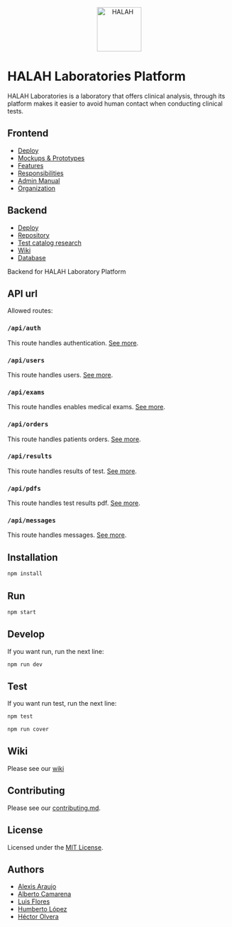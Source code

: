 <p align="center">
  <a href="https://www.halahlaboratories.com">
    <img
      alt="HALAH"
      src="https://i.imgur.com/JR05wxd.png"
      width="100"
    />
  </a>
</p>

# HALAH Laboratories Platform

HALAH Laboratories is a laboratory that offers clinical analysis, through its platform makes it easier to avoid human contact when conducting clinical tests.

## Frontend

- [Deploy](https://www.halahlaboratories.com/)
- [Mockups & Prototypes](https://www.figma.com/file/xdQcnzQayyiFqZ7U4bxQNw/HALAH-labs?node-id=51%3A1470)
- [Features](https://www.canva.com/design/DAD95DNJxrs/jbyIuU6OdT7pCPTtfdXZrA/view?utm_content=DAD95DNJxrs&utm_campaign=designshare&utm_medium=link&utm_source=sharebutton)
- [Responsibilities](https://www.canva.com/design/DAD95IXSiv0/4rpYm5FeBeBNtRc9qWxzVw/view?utm_content=DAD95IXSiv0&utm_campaign=designshare&utm_medium=link&utm_source=sharebutton)
- [Admin Manual](https://www.canva.com/design/DAD9ffb9EzQ/UmLjPGq_RDSJn2cXKjaIoQ/view?utm_content=DAD9ffb9EzQ&utm_campaign=designshare&utm_medium=link&utm_source=sharebutton)
- [Organization](https://www.notion.so/Sistema-Gestor-de-Ex-menes-para-Laboratorios-Cl-nicos-df11ce944b2a4dc1adac33d4df519a5b)

## Backend

- [Deploy](https://api.halahlaboratories.com/)
- [Repository](https://github.com/hyfi06/platzi-master-end-game-backend)
- [Test catalog research](https://www.mayocliniclabs.com/test-catalog/)
- [Wiki](https://github.com/hyfi06/platzi-master-end-game-backend/wiki)
- [Database](https://github.com/hyfi06/platzi-master-end-game-backend/wiki/Database)

Backend for HALAH Laboratory Platform

## API url

Allowed routes:

### `/api/auth`

This route handles authentication. [See more](/components/auth).

### `/api/users`

This route handles users. [See more](/components/users).

### `/api/exams`

This route handles enables medical exams. [See more](/components/exams).

### `/api/orders`

This route handles patients orders. [See more](/components/orders).

### `/api/results`

This route handles results of test. [See more](/components/results).

### `/api/pdfs`

This route handles test results pdf. [See more](/components/pdfs).

### `/api/messages`

This route handles messages. [See more](/components/messages).

## Installation

```bash
npm install
```

## Run

```bash
npm start
```

## Develop

If you want run, run the next line:

```bash
npm run dev
```

## Test

If you want run test, run the next line:

```bash
npm test
```

```bash
npm run cover
```

## Wiki

Please see our [wiki](https://github.com/hyfi06/platzi-master-end-game-backend/wiki)

## Contributing

Please see our [contributing.md](/contributing.md).

## License

Licensed under the [MIT License](/LICENSE).

## Authors

- [Alexis Araujo](https://github.com/ealexisaraujo)
- [Alberto Camarena](https://github.com/Alberthor47)
- [Luis Flores](https://github.com/luisflorescode)
- [Humberto López](https://github.com/HumbertoMLL)
- [Héctor Olvera](https://github.com/hyfi06)
